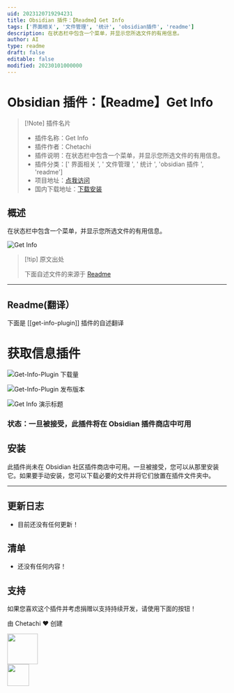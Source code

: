 ```yaml
---
uid: 2023120719294231
title: Obsidian 插件：【Readme】Get Info
tags: ['界面相关', '文件管理', '统计', 'obsidian插件', 'readme']
description: 在状态栏中包含一个菜单，并显示您所选文件的有用信息。
author: AI
type: readme
draft: false
editable: false
modified: 20230101000000
---
```


# Obsidian 插件：【Readme】Get Info

> [!Note] 插件名片
> - 插件名称：Get Info
> - 插件作者：Chetachi
> - 插件说明：在状态栏中包含一个菜单，并显示您所选文件的有用信息。
> - 插件分类：[' 界面相关 ', ' 文件管理 ', ' 统计 ', 'obsidian 插件 ', 'readme']
> - 项目地址：[点我访问](https://github.com/chetachiezikeuzor/Get-Info-Plugin)
> - 国内下载地址：[下载安装](https://pkmer.cn/products/plugin/pluginMarket/?get-info-plugin)

## 概述

在状态栏中包含一个菜单，并显示您所选文件的有用信息。

![Get Info](https://cdn.pkmer.cn/covers/get-info-plugin.png!pkmer)

> [!tip] 原文出处
>
>下面自述文件的来源于 [Readme](https://ghproxy.net/https://raw.githubusercontent.com/chetachiezikeuzor/Get-Info-Plugin/master/README.md)
>

---

## Readme(翻译）

下面是 [[get-info-plugin]] 插件的自述翻译

# 获取信息插件

![Get-Info-Plugin 下载量](https://img.shields.io/github/downloads/chetachiezikeuzor/Get-Info-Plugin/total.svg)

![Get-Info-Plugin 发布版本](https://img.shields.io/github/v/release/chetachiezikeuzor/Get-Info-Plugin)

![Get Info 演示标题](https://cdn.pkmer.cn/covers/get-info-plugin_1_2.png!pkmer)

### 状态：一旦被接受，此插件将在 Obsidian 插件商店中可用

## 安装

此插件尚未在 Obsidian 社区插件商店中可用。一旦被接受，您可以从那里安装它。如果要手动安装，您可以下载必要的文件并将它们放置在插件文件夹中。

---

## 更新日志

- 目前还没有任何更新！

## 清单

- 还没有任何内容！

## 支持

如果您喜欢这个插件并考虑捐赠以支持持续开发，请使用下面的按钮！

由 Chetachi ❤️ 创建

<a href="https://paypal.me/chelseaezikeuzor">
<img src="https://raw.githubusercontent.com/chetachiezikeuzor/Get-Info-Plugin/master/assets/paypal.svg" height="70"></a>
<br/>
<a href="https://ko-fi.com/chetachi">
<img src="https://raw.githubusercontent.com/chetachiezikeuzor/Get-Info-Plugin/master/assets/kofi_color.svg" height="50"></a>



